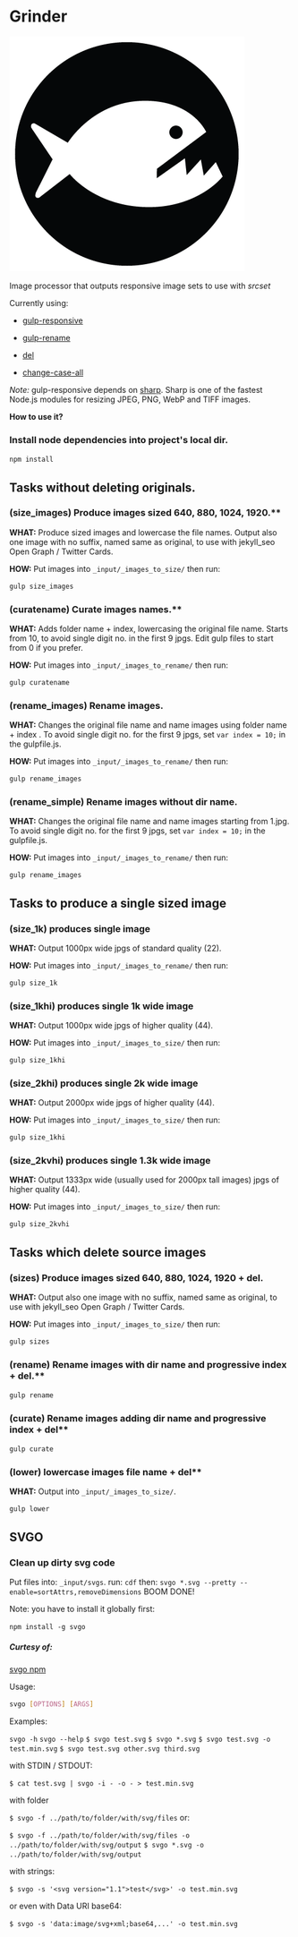 # Grinder

![eat my images, you photoshop alternative!](/piranha.png)

Image processor that outputs responsive image sets to use with _srcset_

Currently using:

- [gulp-responsive](https://github.com/mahnunchik/gulp-responsive)

- [gulp-rename](https://github.com/hparra/gulp-rename)

- [del](https://github.com/sindresorhus/del)

- [change-case-all](https://github.com/btxtiger/change-case-all)


_Note:_ gulp-responsive depends on [sharp](https://github.com/lovell/sharp). Sharp is one of the fastest Node.js modules for resizing JPEG, PNG, WebP and TIFF images.

**How to use it?**

### Install node dependencies into project's local dir.

```sh
npm install
```

## Tasks without deleting originals.

### **(size_images)** Produce images sized 640, 880, 1024, 1920.**

**WHAT:**
Produce sized images and lowercase the file names. Output also one image with no suffix, named same as original, to use with jekyll_seo Open Graph / Twitter Cards.

**HOW:**
Put images into ```_input/_images_to_size/``` then run:

```sh
gulp size_images
```

### **(curatename)** Curate images names.**

**WHAT:**
Adds folder name + index, lowercasing the original file name.
Starts from 10, to avoid single digit no. in the first 9 jpgs.
Edit gulp files to start from 0 if you prefer.

**HOW:**
Put images into ```_input/_images_to_rename/``` then run:

```sh
gulp curatename
```

### **(rename_images)** Rename images.

**WHAT:**
Changes the original file name and name images using folder name + index .
To avoid single digit no. for the first 9 jpgs, set ```var index = 10;``` in the gulpfile.js.

**HOW:**
Put images into ```_input/_images_to_rename/``` then run:

```sh
gulp rename_images
```

### **(rename_simple)** Rename images without dir name.

**WHAT:**
Changes the original file name and name images starting from 1.jpg.
To avoid single digit no. for the first 9 jpgs, set ```var index = 10;``` in the gulpfile.js.

**HOW:**
Put images into ```_input/_images_to_rename/``` then run:

```sh
gulp rename_images
```




## Tasks to produce a single sized image

### **(size_1k)** produces single image

**WHAT:**
Output 1000px wide jpgs of standard quality (22).

**HOW:**
Put images into ```_input/_images_to_rename/``` then run:

```sh
gulp size_1k
```


### **(size_1khi)** produces single 1k wide image

**WHAT:**
Output 1000px wide jpgs of higher quality (44).

**HOW:**
Put images into ```_input/_images_to_size/``` then run:

```sh
gulp size_1khi
```

### **(size_2khi)** produces single 2k wide image

**WHAT:**
Output 2000px wide jpgs of higher quality (44).

**HOW:**
Put images into ```_input/_images_to_size/``` then run:

```sh
gulp size_1khi
```


### **(size_2kvhi)** produces single 1.3k wide image

**WHAT:**
Output 1333px wide (usually used for 2000px tall images) jpgs of higher quality (44).

**HOW:**
Put images into ```_input/_images_to_size/``` then run:

```sh
gulp size_2kvhi
```



## Tasks which delete source images


### **(sizes)** Produce images sized 640, 880, 1024, 1920 + del.

**WHAT:**
Output also one image with no suffix, named same as original, to use with jekyll_seo Open Graph / Twitter Cards.

**HOW:**
Put images into ```_input/_images_to_size/``` then run:

```sh
gulp sizes
```

### **(rename)** Rename images with dir name and progressive index + del.**

```sh
gulp rename
```

### **(curate)** Rename images adding dir name and progressive index + del**

```sh
gulp curate
```


### **(lower)** lowercase images file name + del**

**WHAT:**
Output into ```_input/_images_to_size/```.

```sh
gulp lower
```


## SVGO

### Clean up dirty svg code

Put files into: ```_input/svgs```.
run: ```cdf```
then: ```svgo *.svg --pretty --enable=sortAttrs,removeDimensions```
BOOM DONE!

Note: you have to install it globally first:

```npm install -g svgo```

##### Curtesy of:

[svgo npm](https://github.com/svg/svgo)

Usage:

```sh
svgo [OPTIONS] [ARGS]
```
Examples:

```svgo -h```
```svgo --help```
```$ svgo test.svg```
```$ svgo *.svg```
```$ svgo test.svg -o test.min.svg```
```$ svgo test.svg other.svg third.svg```

with STDIN / STDOUT:

```$ cat test.svg | svgo -i - -o - > test.min.svg```

with folder

```$ svgo -f ../path/to/folder/with/svg/files```
or:

```$ svgo -f ../path/to/folder/with/svg/files -o ../path/to/folder/with/svg/output```
```$ svgo *.svg -o ../path/to/folder/with/svg/output```

with strings:

```$ svgo -s '<svg version="1.1">test</svg>' -o test.min.svg```

or even with Data URI base64:

```$ svgo -s 'data:image/svg+xml;base64,...' -o test.min.svg```
